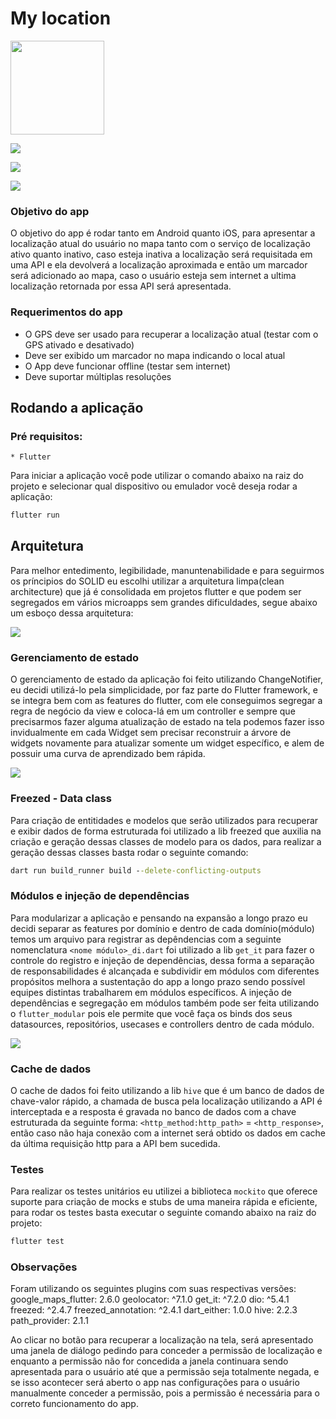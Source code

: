 # My location

<img src="https://github.com/MarioJunio/cloudwalk_location/blob/main/images/img1.jpeg" width="150">

![](https://github.com/MarioJunio/cloudwalk_location/blob/main/images/img2.jpeg)

![](https://github.com/MarioJunio/cloudwalk_location/blob/main/images/img3.jpeg)

![](https://github.com/MarioJunio/cloudwalk_location/blob/main/images/img4.jpeg)

### Objetivo do app
O objetivo do app é rodar tanto em Android quanto iOS, para apresentar a localização atual do usuário no mapa tanto com o serviço de localização ativo quanto inativo, caso esteja inativa a localização será requisitada em uma API e ela devolverá a localização aproximada e então um marcador será adicionado ao mapa, caso o usuário esteja sem internet a ultima localização retornada por essa API será apresentada.

### Requerimentos do app
* O GPS deve ser usado para recuperar a localização atual (testar com o GPS ativado e desativado)
* Deve ser exibido um marcador no mapa indicando o local atual
* O App deve funcionar offline (testar sem internet)
* Deve suportar múltiplas resoluções

## Rodando a aplicação

### Pré requisitos:
```text
* Flutter
```

Para iniciar a aplicação você pode utilizar o comando abaixo na raiz do projeto e selecionar qual dispositivo ou emulador você deseja rodar a aplicação:

```bat
flutter run
```

## Arquitetura
Para melhor entedimento, legibilidade, manuntenabilidade e para seguirmos os príncipios do SOLID eu escolhi utilizar a arquitetura limpa(clean architecture) que já é consolidada em projetos flutter e que podem ser segregados em vários microapps sem grandes dificuldades, segue abaixo um esboço dessa arquitetura:

![](https://github.com/MarioJunio/cloudwalk_location/blob/main/images/clean_arc_flutter.png)

### Gerenciamento de estado
O gerenciamento de estado da aplicação foi feito utilizando ChangeNotifier, eu decidi utilizá-lo pela simplicidade, por faz parte do Flutter framework, e se integra bem com as features do flutter, com ele conseguimos segregar a regra de negócio da view e coloca-lá em um controller e sempre que precisarmos fazer alguma atualização de estado na tela podemos fazer isso invidualmente em cada Widget sem precisar reconstruir a árvore de widgets novamente para atualizar somente um widget específico, e alem de possuir uma curva de aprendizado bem rápida.

![](https://github.com/MarioJunio/cloudwalk_location/blob/main/images/change_notifier.jpeg)

### Freezed - Data class
Para criação de entitidades e modelos que serão utilizados para recuperar e exibir dados de forma estruturada foi utilizado a lib freezed que auxilia na criação e geração dessas classes de modelo para os dados, para realizar a geração dessas classes basta rodar o seguinte comando:
```bat
dart run build_runner build --delete-conflicting-outputs
```

### Módulos e injeção de dependências
Para modularizar a aplicação e pensando na expansão a longo prazo eu decidi separar as features por domínio e dentro de cada domínio(módulo) temos um arquivo para registrar as depêndencias com a seguinte nomenclatura `<nome módulo>_di.dart` foi utilizado a lib `get_it` para fazer o controle do registro e injeção de dependências, dessa forma a separação de responsabilidades é alcançada e subdividir em módulos com diferentes propósitos melhora a sustentação do app a longo prazo sendo possível equipes distintas trabalharem em módulos específicos. A injeção de dependências e segregação em módulos também pode ser feita utilizando o `flutter_modular` pois ele permite que você faça os binds dos seus datasources, repositórios, usecases e controllers dentro de cada módulo. 

![](https://github.com/MarioJunio/cloudwalk_location/blob/main/images/module_architecture.png)

### Cache de dados
O cache de dados foi feito utilizando a lib `hive` que é um banco de dados de chave-valor rápido, a chamada de busca pela localização utilizando a API é interceptada e a resposta é gravada no banco de dados com a chave estruturada da seguinte forma: `<http_method:http_path>` = `<http_response>`, então caso não haja conexão com a internet será obtido os dados em cache da última requisição http para a API bem sucedida.

### Testes
Para realizar os testes unitários eu utilizei a biblioteca `mockito` que oferece suporte para criação de mocks e stubs de uma maneira rápida e eficiente, para rodar os testes basta executar o seguinte comando abaixo na raiz do projeto:

```bat
flutter test
```

### Observações
Foram utilizando os seguintes plugins com suas respectivas versões:
  google_maps_flutter: 2.6.0
  geolocator: ^7.1.0
  get_it: ^7.2.0
  dio: ^5.4.1
  freezed: ^2.4.7
  freezed_annotation: ^2.4.1
  dart_either: 1.0.0
  hive: 2.2.3
  path_provider: 2.1.1

Ao clicar no botão para recuperar a localização na tela, será apresentado uma janela de diálogo pedindo para conceder a permissão de localização e enquanto a permissão não for concedida a janela  continuara sendo apresentada para o usuário até que a permissão seja totalmente negada, e se isso acontecer será aberto o app nas configurações para o usuário manualmente conceder a permissão, pois a permissão é necessária para o correto funcionamento do app.